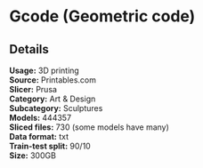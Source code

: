 # Gcode (Geometric code)

## Details

**Usage:** 3D printing <br>
**Source:** Printables.com <br>
**Slicer:** Prusa <br>
**Category:** Art & Design <br>
**Subcategory:** Sculptures <br>
**Models:** 444357 <br>
**Sliced files:** 730 (some models have many) <br>
**Data format:** txt <br>
**Train-test split:** 90/10 <br>
**Size:** 300GB 


